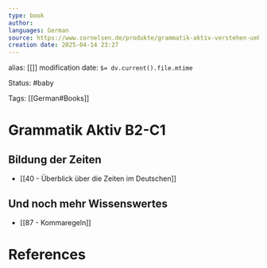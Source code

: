 ```yaml
---
type: book
author: 
languages: German
source: https://www.cornelsen.de/produkte/grammatik-aktiv-verstehen-ueben-sprechen-uebungsgrammatik-b2-c1-9783061229658
creation date: 2025-04-14 23:27
---
```

alias: [[]]
modification date: `$= dv.current().file.mtime`

Status: #baby 

Tags: [[German#Books]]

# Grammatik Aktiv B2-C1

## Bildung der Zeiten

- [[40 - Überblick über die Zeiten im Deutschen]]

## Und noch mehr Wissenswertes

- [[87 - Kommaregeln]]

















# References